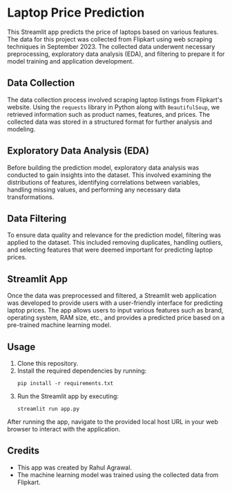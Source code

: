 # Laptop Price Prediction

This Streamlit app predicts the price of laptops based on various features. The data for this project was collected from Flipkart using web scraping techniques in September 2023. The collected data underwent necessary preprocessing, exploratory data analysis (EDA), and filtering to prepare it for model training and application development.

## Data Collection
The data collection process involved scraping laptop listings from Flipkart's website. Using the `requests` library in Python along with `BeautifulSoup`, we retrieved information such as product names, features, and prices. The collected data was stored in a structured format for further analysis and modeling.

## Exploratory Data Analysis (EDA)
Before building the prediction model, exploratory data analysis was conducted to gain insights into the dataset. This involved examining the distributions of features, identifying correlations between variables, handling missing values, and performing any necessary data transformations.

## Data Filtering
To ensure data quality and relevance for the prediction model, filtering was applied to the dataset. This included removing duplicates, handling outliers, and selecting features that were deemed important for predicting laptop prices.

## Streamlit App
Once the data was preprocessed and filtered, a Streamlit web application was developed to provide users with a user-friendly interface for predicting laptop prices. The app allows users to input various features such as brand, operating system, RAM size, etc., and provides a predicted price based on a pre-trained machine learning model.

## Usage
1. Clone this repository.
2. Install the required dependencies by running:
    ```
    pip install -r requirements.txt
    ```
3. Run the Streamlit app by executing:
    ```
    streamlit run app.py
    ```

After running the app, navigate to the provided local host URL in your web browser to interact with the application.

## Credits
- This app was created by Rahul Agrawal.
- The machine learning model was trained using the collected data from Flipkart.

